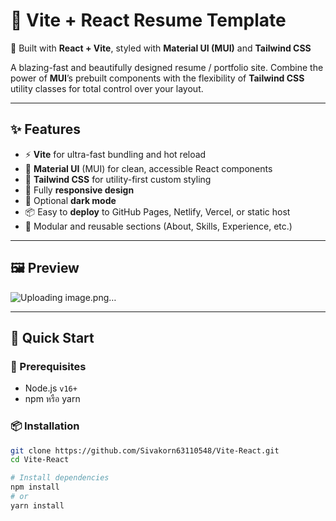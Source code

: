 # 💼 Vite + React Resume Template  
🚀 Built with **React + Vite**, styled with **Material UI (MUI)** and **Tailwind CSS**

A blazing-fast and beautifully designed resume / portfolio site. Combine the power of **MUI**’s prebuilt components with the flexibility of **Tailwind CSS** utility classes for total control over your layout.

---

## ✨ Features

- ⚡ **Vite** for ultra-fast bundling and hot reload
- 🧱 **Material UI** (MUI) for clean, accessible React components
- 🎨 **Tailwind CSS** for utility-first custom styling
- 📱 Fully **responsive design**
- 🌙 Optional **dark mode**
- 📦 Easy to **deploy** to GitHub Pages, Netlify, Vercel, or static host
- 🧩 Modular and reusable sections (About, Skills, Experience, etc.)

---

## 🖼️ Preview
![Uploading image.png…]()

---

## 🚀 Quick Start

### 🧰 Prerequisites

- Node.js `v16+`
- npm หรือ yarn

### 📦 Installation

```bash
git clone https://github.com/Sivakorn63110548/Vite-React.git
cd Vite-React

# Install dependencies
npm install
# or
yarn install
